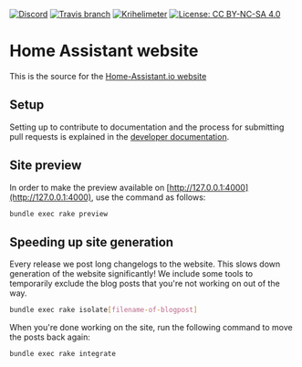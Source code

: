 [![Discord](https://img.shields.io/discord/330944238910963714.svg)](https://discord.gg/CxqDrfU)
[![Travis branch](https://img.shields.io/travis/home-assistant/home-assistant.github.io/next.svg)](https://travis-ci.org/home-assistant/home-assistant.github.io)
[![Krihelimeter](https://img.shields.io/badge/Krihelimeter-unknown-brightgreen.svg)](http://www.krihelinator.xyz)
[![License: CC BY-NC-SA 4.0](https://img.shields.io/badge/License-CC%20BY--NC--SA%204.0-lightgrey.svg)](https://creativecommons.org/licenses/by-nc-sa/4.0/)

# Home Assistant website

This is the source for the [Home-Assistant.io website](https://home-assistant.io)

## Setup

Setting up to contribute to documentation and the process for submitting pull requests is explained in the [developer documentation](https://developers.home-assistant.io/docs/documentation_index.html).

## Site preview

In order to make the preview available on [http://127.0.0.1:4000](http://127.0.0.1:4000), use the command as follows:

```bash
bundle exec rake preview
```

## Speeding up site generation

Every release we post long changelogs to the website. This slows down generation of the website significantly! We include some tools to temporarily exclude the blog posts that you're not working on out of the way.

```bash
bundle exec rake isolate[filename-of-blogpost]
```

When you're done working on the site, run the following command to move the posts back again:

```bash
bundle exec rake integrate
```

